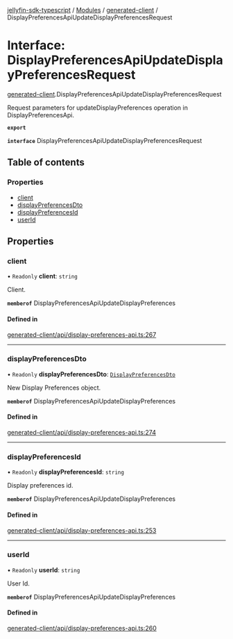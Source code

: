 [jellyfin-sdk-typescript](../README.md) / [Modules](../modules.md) / [generated-client](../modules/generated_client.md) / DisplayPreferencesApiUpdateDisplayPreferencesRequest

# Interface: DisplayPreferencesApiUpdateDisplayPreferencesRequest

[generated-client](../modules/generated_client.md).DisplayPreferencesApiUpdateDisplayPreferencesRequest

Request parameters for updateDisplayPreferences operation in DisplayPreferencesApi.

**`export`**

**`interface`** DisplayPreferencesApiUpdateDisplayPreferencesRequest

## Table of contents

### Properties

- [client](generated_client.DisplayPreferencesApiUpdateDisplayPreferencesRequest.md#client)
- [displayPreferencesDto](generated_client.DisplayPreferencesApiUpdateDisplayPreferencesRequest.md#displaypreferencesdto)
- [displayPreferencesId](generated_client.DisplayPreferencesApiUpdateDisplayPreferencesRequest.md#displaypreferencesid)
- [userId](generated_client.DisplayPreferencesApiUpdateDisplayPreferencesRequest.md#userid)

## Properties

### client

• `Readonly` **client**: `string`

Client.

**`memberof`** DisplayPreferencesApiUpdateDisplayPreferences

#### Defined in

[generated-client/api/display-preferences-api.ts:267](https://github.com/thornbill/jellyfin-sdk-typescript/blob/c0c5b18/src/generated-client/api/display-preferences-api.ts#L267)

___

### displayPreferencesDto

• `Readonly` **displayPreferencesDto**: [`DisplayPreferencesDto`](generated_client.DisplayPreferencesDto.md)

New Display Preferences object.

**`memberof`** DisplayPreferencesApiUpdateDisplayPreferences

#### Defined in

[generated-client/api/display-preferences-api.ts:274](https://github.com/thornbill/jellyfin-sdk-typescript/blob/c0c5b18/src/generated-client/api/display-preferences-api.ts#L274)

___

### displayPreferencesId

• `Readonly` **displayPreferencesId**: `string`

Display preferences id.

**`memberof`** DisplayPreferencesApiUpdateDisplayPreferences

#### Defined in

[generated-client/api/display-preferences-api.ts:253](https://github.com/thornbill/jellyfin-sdk-typescript/blob/c0c5b18/src/generated-client/api/display-preferences-api.ts#L253)

___

### userId

• `Readonly` **userId**: `string`

User Id.

**`memberof`** DisplayPreferencesApiUpdateDisplayPreferences

#### Defined in

[generated-client/api/display-preferences-api.ts:260](https://github.com/thornbill/jellyfin-sdk-typescript/blob/c0c5b18/src/generated-client/api/display-preferences-api.ts#L260)

